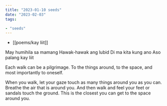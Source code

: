 ```yaml
---
title: "2023-01-10 seeds"
date: "2023-02-03"
tags:

- "seeds"
---
```


- [[poems/kay liit]]

May humihila sa mamang
Hawak-hawak ang lubid
Di ma kita kung ano
Aso palang kay liit

Each walk can be a pilgrimage. To the things around, to the space, and most importantly to oneself.

When you walk, let your gaze touch as many things around you as you can. Breathe the air that is around you. And then walk and feel your feet or sandals touch the ground. This is the closest you can get to the space around you.